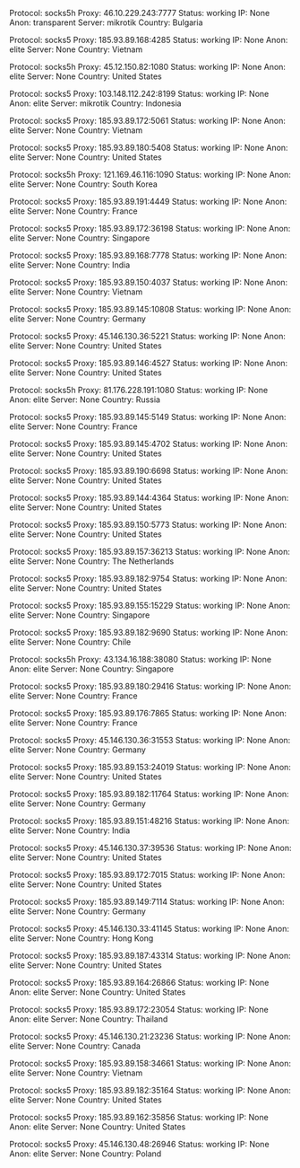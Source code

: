 Protocol: socks5h
Proxy: 46.10.229.243:7777
Status: working
IP: None
Anon: transparent
Server: mikrotik
Country: Bulgaria

Protocol: socks5
Proxy: 185.93.89.168:4285
Status: working
IP: None
Anon: elite
Server: None
Country: Vietnam

Protocol: socks5h
Proxy: 45.12.150.82:1080
Status: working
IP: None
Anon: elite
Server: None
Country: United States

Protocol: socks5
Proxy: 103.148.112.242:8199
Status: working
IP: None
Anon: elite
Server: mikrotik
Country: Indonesia

Protocol: socks5
Proxy: 185.93.89.172:5061
Status: working
IP: None
Anon: elite
Server: None
Country: Vietnam

Protocol: socks5
Proxy: 185.93.89.180:5408
Status: working
IP: None
Anon: elite
Server: None
Country: United States

Protocol: socks5h
Proxy: 121.169.46.116:1090
Status: working
IP: None
Anon: elite
Server: None
Country: South Korea

Protocol: socks5
Proxy: 185.93.89.191:4449
Status: working
IP: None
Anon: elite
Server: None
Country: France

Protocol: socks5
Proxy: 185.93.89.172:36198
Status: working
IP: None
Anon: elite
Server: None
Country: Singapore

Protocol: socks5
Proxy: 185.93.89.168:7778
Status: working
IP: None
Anon: elite
Server: None
Country: India

Protocol: socks5
Proxy: 185.93.89.150:4037
Status: working
IP: None
Anon: elite
Server: None
Country: Vietnam

Protocol: socks5
Proxy: 185.93.89.145:10808
Status: working
IP: None
Anon: elite
Server: None
Country: Germany

Protocol: socks5
Proxy: 45.146.130.36:5221
Status: working
IP: None
Anon: elite
Server: None
Country: United States

Protocol: socks5
Proxy: 185.93.89.146:4527
Status: working
IP: None
Anon: elite
Server: None
Country: United States

Protocol: socks5h
Proxy: 81.176.228.191:1080
Status: working
IP: None
Anon: elite
Server: None
Country: Russia

Protocol: socks5
Proxy: 185.93.89.145:5149
Status: working
IP: None
Anon: elite
Server: None
Country: France

Protocol: socks5
Proxy: 185.93.89.145:4702
Status: working
IP: None
Anon: elite
Server: None
Country: United States

Protocol: socks5
Proxy: 185.93.89.190:6698
Status: working
IP: None
Anon: elite
Server: None
Country: United States

Protocol: socks5
Proxy: 185.93.89.144:4364
Status: working
IP: None
Anon: elite
Server: None
Country: United States

Protocol: socks5
Proxy: 185.93.89.150:5773
Status: working
IP: None
Anon: elite
Server: None
Country: United States

Protocol: socks5
Proxy: 185.93.89.157:36213
Status: working
IP: None
Anon: elite
Server: None
Country: The Netherlands

Protocol: socks5
Proxy: 185.93.89.182:9754
Status: working
IP: None
Anon: elite
Server: None
Country: United States

Protocol: socks5
Proxy: 185.93.89.155:15229
Status: working
IP: None
Anon: elite
Server: None
Country: Singapore

Protocol: socks5
Proxy: 185.93.89.182:9690
Status: working
IP: None
Anon: elite
Server: None
Country: Chile

Protocol: socks5h
Proxy: 43.134.16.188:38080
Status: working
IP: None
Anon: elite
Server: None
Country: Singapore

Protocol: socks5
Proxy: 185.93.89.180:29416
Status: working
IP: None
Anon: elite
Server: None
Country: France

Protocol: socks5
Proxy: 185.93.89.176:7865
Status: working
IP: None
Anon: elite
Server: None
Country: France

Protocol: socks5
Proxy: 45.146.130.36:31553
Status: working
IP: None
Anon: elite
Server: None
Country: Germany

Protocol: socks5
Proxy: 185.93.89.153:24019
Status: working
IP: None
Anon: elite
Server: None
Country: United States

Protocol: socks5
Proxy: 185.93.89.182:11764
Status: working
IP: None
Anon: elite
Server: None
Country: Germany

Protocol: socks5
Proxy: 185.93.89.151:48216
Status: working
IP: None
Anon: elite
Server: None
Country: India

Protocol: socks5
Proxy: 45.146.130.37:39536
Status: working
IP: None
Anon: elite
Server: None
Country: United States

Protocol: socks5
Proxy: 185.93.89.172:7015
Status: working
IP: None
Anon: elite
Server: None
Country: United States

Protocol: socks5
Proxy: 185.93.89.149:7114
Status: working
IP: None
Anon: elite
Server: None
Country: Germany

Protocol: socks5
Proxy: 45.146.130.33:41145
Status: working
IP: None
Anon: elite
Server: None
Country: Hong Kong

Protocol: socks5
Proxy: 185.93.89.187:43314
Status: working
IP: None
Anon: elite
Server: None
Country: United States

Protocol: socks5
Proxy: 185.93.89.164:26866
Status: working
IP: None
Anon: elite
Server: None
Country: United States

Protocol: socks5
Proxy: 185.93.89.172:23054
Status: working
IP: None
Anon: elite
Server: None
Country: Thailand

Protocol: socks5
Proxy: 45.146.130.21:23236
Status: working
IP: None
Anon: elite
Server: None
Country: Canada

Protocol: socks5
Proxy: 185.93.89.158:34661
Status: working
IP: None
Anon: elite
Server: None
Country: Vietnam

Protocol: socks5
Proxy: 185.93.89.182:35164
Status: working
IP: None
Anon: elite
Server: None
Country: United States

Protocol: socks5
Proxy: 185.93.89.162:35856
Status: working
IP: None
Anon: elite
Server: None
Country: United States

Protocol: socks5
Proxy: 45.146.130.48:26946
Status: working
IP: None
Anon: elite
Server: None
Country: Poland

